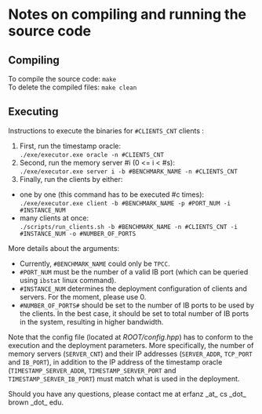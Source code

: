 # Notes on compiling and running the source code

## Compiling
To compile the source code: ```make```  
To delete the compiled files: ```make clean```

## Executing
Instructions to execute the binaries for ```#CLIENTS_CNT``` clients :

1. First, run the timestamp oracle:  
```./exe/executor.exe oracle -n #CLIENTS_CNT```
2. Second, run the memory server #i (0 <= i < #s):  
```./exe/executor.exe server i -b #BENCHMARK_NAME -n #CLIENTS_CNT```
3. Finally, run the clients by either:
  - one by one (this command has to be executed #c times):  
  ```./exe/executor.exe client -b #BENCHMARK_NAME -p #PORT_NUM -i #INSTANCE_NUM```
  - many clients at once:  
  ```./scripts/run_clients.sh -b #BENCHMARK_NAME -n #CLIENTS_CNT -i #INSTANCE_NUM -o #NUMBER_OF_PORTS```

More details about the arguments:
  - Currently, ```#BENCHMARK_NAME``` could only be ```TPCC```.
  - ```#PORT_NUM``` must be the number of a valid IB port (which can be queried using ```ibstat``` linux command).
  - ```#INSTANCE_NUM``` determines the deployment configuration of clients and servers. For the moment, please use 0.
  - ```#NUMBER_OF_PORTS#``` should be set to the number of IB ports to be used by the clients. In the best case, it should be set to total number of IB ports in the system, resulting in higher bandwidth.  

Note that the config file (located at *ROOT/config.hpp*) has to conform to the execution and the deployment parameters.
More specifically, the number of memory servers (```SERVER_CNT```) and their IP addresses (```SERVER_ADDR```, ```TCP_PORT``` and ```IB_PORT```),
in addition to the IP address of the timestamp oracle (```TIMESTAMP_SERVER_ADDR```, ```TIMESTAMP_SERVER_PORT``` and ```TIMESTAMP_SERVER_IB_PORT```) must match what is used in the deployment.

Should you have any questions, please contact me at erfanz \_at\_ cs \_dot\_ brown \_dot\_ edu.
